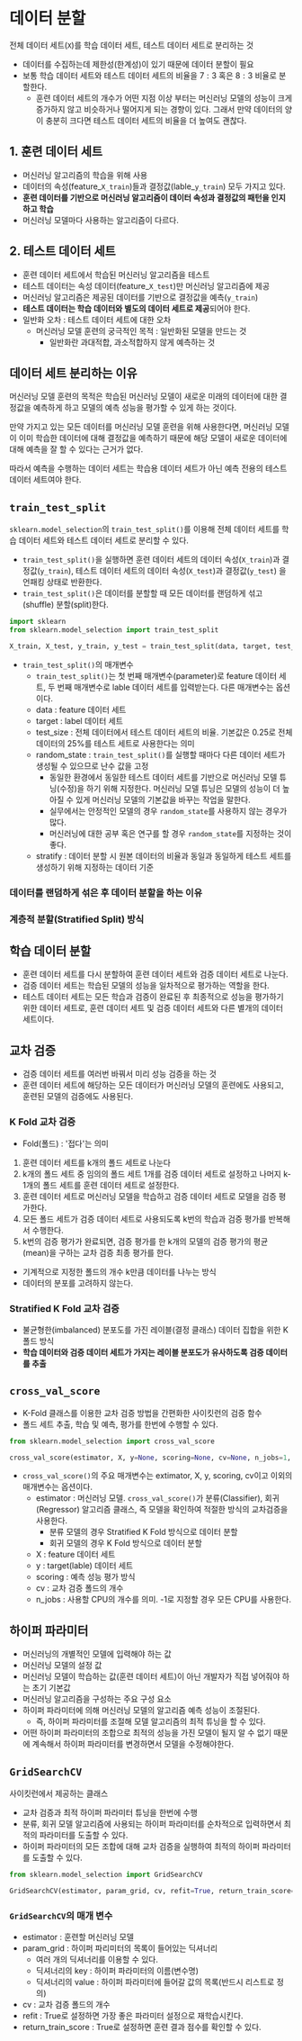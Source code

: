 # 데이터 분할
전체 데이터 세트(`X`)를 학습 데이터 세트, 테스트 데이터 세트로 분리하는 것
- 데이터를 수집하는데 제한성(한계성)이 있기 때문에 데이터 분할이 필요
- 보통 학습 데이터 세트와 테스트 데이터 세트의 비율을 $7:3$ 혹은 $8:3$ 비율로 분할한다.
  - 훈련 데이터 세트의 개수가 어떤 지점 이상 부터는 머신러닝 모델의 성능이 크게 증가하지 않고 비슷하거나 떨어지게 되는 경향이 있다. 그래서 만약 데이터의 양이 충분히 크다면 테스트 데이터 세트의 비율을 더 높여도 괜찮다.

## 1. 훈련 데이터 세트
- 머신러닝 알고리즘의 학습을 위해 사용
- 데이터의 속성(feature_`X_train`)들과 결정값(lable_`y_train`) 모두 가지고 있다.
- **훈련 데이터를 기반으로 머신러닝 알고리즘이 데이터 속성과 결정값의 패턴을 인지하고 학습**
- 머신러닝 모델마다 사용하는 알고리즘이 다르다.

## 2. 테스트 데이터 세트
- 훈련 데이터 세트에서 학습된 머신러닝 알고리즘을 테스트
- 테스트 데이터는 속성 데이터(feature_`X_test`)만 머신러닝 알고리즘에 제공
- 머신러닝 알고리즘은 제공된 데이터를 기반으로 결정값을 예측(`y_train`)
- **테스트 데이터는 학습 데이터와 별도의 데이터 세트로 제공**되어야 한다.
- 일반화 오차 : 테스트 데이터 세트에 대한 오차
  - 머신러닝 모델 훈련의 궁극적인 목적 : 일반화된 모델을 만드는 것
    - 일반화란 과대적합, 과소적합하지 않게 예측하는 것

## 데이터 세트 분리하는 이유
머신러닝 모델 훈련의 목적은 학습된 머신러닝 모델이 새로운 미래의 데이터에 대한 결정값을 예측하게 하고 모델의 예측 성능을 평가할 수 있게 하는 것이다.

만약 가지고 있는 모든 데이터를 머신러닝 모델 훈련을 위해 사용한다면, 머신러닝 모델이 이미 학습한 데이터에 대해 결정값을 예측하기 때문에 해당 모델이 새로운 데이터에 대해 예측을 잘 할 수 있다는 근거가 없다.

따라서 예측을 수행하는 데이터 세트는 학습용 데이터 세트가 아닌 예측 전용의 테스트 데이터 세트여야 한다.

## `train_test_split`
`sklearn.model_selection`의 `train_test_split()`를 이용해 전체 데이터 세트를 학습 데이터 세트와 테스트 데이터 세트로 분리할 수 있다.
- `train_test_split()`을 실행하면 훈련 데이터 세트의 데이터 속성(`X_train`)과 결정값(`y_train`), 테스트 데이터 세트의 데이터 속성(`X_test`)과 결정값(`y_test`) 을 언패킹 상태로 반환한다.
- `train_test_split()`은 데이터를 분할할 때 모든 데이터를 랜덤하게 섞고(shuffle) 분할(split)한다.

```python
import sklearn
from sklearn.model_selection import train_test_split

X_train, X_test, y_train, y_test = train_test_split(data, target, test_size, random_state, stratify)
```
* `train_test_split()`의 매개변수
  - `train_test_split()`는 첫 번째 매개변수(parameter)로 feature 데이터 세트, 두 번째 매개변수로 lable 데이터 세트를 입력받는다. 다른 매개변수는 옵션이다.
  - data : feature 데이터 세트
  - target : label 데이터 세트
  - test_size : 전체 데이터에서 테스트 데이터 세트의 비율. 기본값은 0.25로 전체 데이터의 25%를 테스트 세트로 사용한다는 의미
  - random_state :  `train_test_split()`를 실행할 때마다 다른 데이터 세트가 생성될 수 있으므로 난수 값을 고정
    - 동일한 환경에서 동일한 테스트 데이터 세트를 기반으로 머신러닝 모델 튜닝(수정)을 하기 위해 지정한다. 머신러닝 모델 튜닝은 모델의 성능이 더 높아질 수 있게 머신러닝 모델의 기본값을 바꾸는 작업을 말한다.
    - 실무에서는 안정적인 모델의 경우 `random_state`를 사용하지 않는 경우가 많다.
    - 머신러닝에 대한 공부 혹은 연구를 할 경우 `random_state`를 지정하는 것이 좋다.
  - stratify : 데이터 분할 시 원본 데이터의 비율과 동일과 동일하게 테스트 세트를 생성하기 위해 지정하는 데이터 기준

### 데이터를 랜덤하게 섞은 후 데이터 분할을 하는 이유

### 계층적 분할(Stratified Split) 방식

## 학습 데이터 분할
- 훈련 데이터 세트를 다시 분할하여 훈련 데이터 세트와 검증 데이터 세트로 나눈다.
- 검증 데이터 세트는 학습된 모델의 성능을 일차적으로 평가하는 역할을 한다.
- 테스트 데이터 세트는 모든 학습과 검증이 완료된 후 최종적으로 성능을 평가하기 위한 데이터 세트로, 훈련 데이터 세트 및 검증 데이터 세트와 다른 별개의 데이터 세트이다.

## 교차 검증
- 검증 데이터 세트를 여러번 바꿔서 미리 성능 검증을 하는 것
- 훈련 데이터 세트에 해당하는 모든 데이터가 머신러닝 모델의 훈련에도 사용되고, 훈련된 모델의 검증에도 사용된다.

### K Fold 교차 검증
- Fold(폴드) : '접다'는 의미

1. 훈련 데이터 세트를 k개의 폴드 세트로 나눈다
2. k개의 폴드 세트 중 임의의 폴드 세트 1개를 검증 데이터 세트로 설정하고 나머지 k-1개의 폴드 세트를 훈련 데이터 세트로 설정한다.
3. 훈련 데이터 세트로 머신러닝 모델을 학습하고 검증 데이터 세트로 모델을 검증 평가한다.
4. 모든 폴드 세트가 검증 데이터 세트로 사용되도록 k번의 학습과 검증 평가를 반복해서 수행한다.
5. k번의 검증 평가가 완료되면, 검증 평가를 한 k개의 모델의 검증 평가의 평균(mean)을 구하는 교차 검증 최종 평가를 한다.

- 기계적으로 지정한 폴드의 개수 k만큼 데이터를 나누는 방식
- 데이터의 분포를 고려하지 않는다.

### Stratified K Fold 교차 검증
- 불균형한(imbalanced) 분포도를 가진 레이블(결정 클래스) 데이터 집합을 위한 K 폴드 방식
- **학습 데이터와 검증 데이터 세트가 가지는 레이블 분포도가 유사하도록 검증 데이터를 추출**

## `cross_val_score`
- K-Fold 클래스를 이용한 교차 검증 방법을 간편화한 사이킷런의 검증 함수
- 폴드 세트 추출, 학습 및 예측, 평가를 한번에 수행할 수 있다.

```python
from sklearn.model_selection import cross_val_score

cross_val_score(estimator, X, y=None, scoring=None, cv=None, n_jobs=1, verbose=0, fit_params=None, pre_dispatch='2*n_jobs')
```
- `cross_val_score()`의 주요 매개변수는 extimator, X, y, scoring, cv이고 이외의 매개변수는 옵션이다.
  - estimator : 머신러닝 모델. `cross_val_score()`가 분류(Classifier), 회귀(Regressor) 알고리즘 클래스, 즉 모델을 확인하여 적절한 방식의 교차검증을 사용한다.
    - 분류 모델의 경우 Stratified K Fold 방식으로 데이터 분할
    - 회귀 모델의 경우 K Fold 방식으로 데이터 분할
  - X : feature 데이터 세트
  - y : target(lable) 데이터 세트
  - scoring : 예측 성능 평가 방식
  - cv : 교차 검증 폴드의 개수
  - n_jobs : 사용할 CPU의 개수를 의미. -1로 지정할 경우 모든 CPU를 사용한다.

## 하이퍼 파라미터
- 머신러닝의 개별적인 모델에 입력해야 하는 값
- 머신러닝 모델의 설정 값
- 머신러닝 모델이 학습하는 값(훈련 데이터 세트)이 아닌 개발자가 직접 넣어줘야 하는 초기 기본값
- 머신러닝 알고리즘을 구성하는 주요 구성 요소
- 하이퍼 파라미터에 의해 머신러닝 모델의 알고리즘 예측 성능이 조절된다.
  - 즉, 하이퍼 파라미터를 조절해 모델 알고리즘의 최적 튜닝을 할 수 있다.
- 어떤 하이퍼 파라미터의 조합으로 최적의 성능을 가진 모델이 될지 알 수 없기 때문에 계속해서 하이퍼 파라미터를 변경하면서 모델을 수정해야한다.

## `GridSearchCV`
사이킷런에서 제공하는 클래스
- 교차 검증과 최적 하이퍼 파라미터 튜닝을 한번에 수행
- 분류, 회귀 모델 알고리즘에 사용되는 하이퍼 파라미터를 순차적으로 입력하면서 최적의 파라미터를 도출할 수 있다.
- 하이퍼 파라미터의 모든 조합에 대해 교차 검증을 실행하여 최적의 하이퍼 파라미터를 도출할 수 있다.
```python
from sklearn.model_selection import GridSearchCV

GridSearchCV(estimator, param_grid, cv, refit=True, return_train_score=True)
```

### `GridSearchCV`의 매개 변수
- estimator : 훈련할 머신러닝 모델 
- param_grid : 하이퍼 파리미터의 목록이 들어있는 딕셔너리
  - 여러 개의 딕셔너리를 이용할 수 있다.
  - 딕셔너리의 key : 하이퍼 파라미터의 이름(변수명)
  - 딕셔너리의 value : 하이퍼 파라미터에 들어갈 값의 목록(반드시 리스트로 정의)
- cv : 교차 검증 폴드의 개수
- refit : True로 설정하면 가장 좋은 파라미터 설정으로 재학습시킨다.
- return_train_score : True로 설정하면 훈련 결과 점수를 확인할 수 있다.